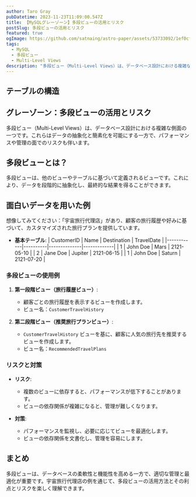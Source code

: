 ```yaml
---
author: Taro Gray
pubDatetime: 2023-11-23T11:09:00.547Z
title: 【MySQLグレーゾーン】多段ビューの活用とリスク
postSlug: 多段ビューの活用とリスク
featured: true
ogImage: https://github.com/satnaing/astro-paper/assets/53733092/1ef0cf03-8137-4d67-ac81-84a032119e3a
tags:
  - MySQL
  - 多段ビュー
  - Multi-Level Views
description: "多段ビュー（Multi-Level Views）は、データベース設計における複雑な側面の一つです。これらはデータの抽象化と簡素化を可能にする一方で、パフォーマンスや管理の面でのリスクも伴います。"
---
```


## テーブルの構造

## グレーゾーン：多段ビューの活用とリスク

多段ビュー（Multi-Level Views）は、データベース設計における複雑な側面の一つです。これらはデータの抽象化と簡素化を可能にする一方で、パフォーマンスや管理の面でのリスクも伴います。

## 多段ビューとは？

多段ビューは、他のビューやテーブルに基づいて定義されるビューです。これにより、データを段階的に抽象化し、最終的な結果を得ることができます。

## 面白いデータを用いた例

想像してみてください：「宇宙旅行代理店」があり、顧客の旅行履歴や好みに基づいて、カスタマイズされた旅行プランを提供しています。

- **基本テーブル**:
  | CustomerID | Name | Destination | TravelDate |
  |------------|----------|--------------|-------------|
  | 1 | John Doe | Mars | 2121-05-10 |
  | 2 | Jane Doe | Jupiter | 2121-06-15 |
  | 1 | John Doe | Saturn | 2121-07-20 |

### 多段ビューの使用例

1. **第一段階ビュー（旅行履歴ビュー）**:

   - 顧客ごとの旅行履歴を表示するビューを作成します。
   - ビュー名：`CustomerTravelHistory`

2. **第二段階ビュー（推奨旅行プランビュー）**:
   - `CustomerTravelHistory` ビューを基に、顧客に人気の旅行先を推奨するビューを作成します。
   - ビュー名：`RecommendedTravelPlans`

### リスクと対策

- **リスク**:

  - 複数のビューに依存すると、パフォーマンスが低下することがあります。
  - ビューの依存関係が複雑になると、管理が難しくなります。

- **対策**:
  - パフォーマンスを監視し、必要に応じてビューを最適化します。
  - ビューの依存関係を文書化し、管理を容易にします。

## まとめ

多段ビューは、データベースの柔軟性と機能性を高める一方で、適切な管理と最適化が重要です。宇宙旅行代理店の例を通じて、多段ビューの活用方法とその利点とリスクを楽しく理解できます。
